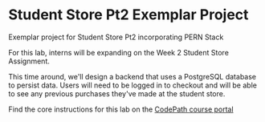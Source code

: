 # Student Store Pt2 Exemplar Project
Exemplar project for Student Store Pt2 incorporating PERN Stack

For this lab, interns will be expanding on the Week 2 Student Store Assignment.

This time around, we'll design a backend that uses a PostgreSQL database to persist data. Users will need to be logged in to checkout and will be able to see any previous purchases they've made at the student store.

Find the core instructions for this lab on the [CodePath course portal](https://courses.codepath.org/courses/summer_internship_for_tech_excellence/unit/13#!lab)

